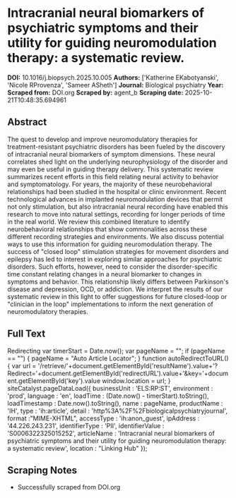 # Intracranial neural biomarkers of psychiatric symptoms and their utility for guiding neuromodulation therapy: a systematic review.

**DOI:** 10.1016/j.biopsych.2025.10.005
**Authors:** ['Katherine EKabotyanski', 'Nicole RProvenza', 'Sameer ASheth']
**Journal:** Biological psychiatry
**Year:** 
**Scraped from:** DOI.org
**Scraped by:** agent_b
**Scraping date:** 2025-10-21T10:48:35.694961

## Abstract

The quest to develop and improve neuromodulatory therapies for treatment-resistant psychiatric disorders has been fueled by the discovery of intracranial neural biomarkers of symptom dimensions. These neural correlates shed light on the underlying neurophysiology of the disorder and may even be useful in guiding therapy delivery. This systematic review summarizes recent efforts in this field relating neural activity to behavior and symptomatology. For years, the majority of these neurobehavioral relationships had been studied in the hospital or clinic environment. Recent technological advances in implanted neuromodulation devices that permit not only stimulation, but also intracranial neural recording have enabled this research to move into natural settings, recording for longer periods of time in the real world. We review this combined literature to identify neurobehavioral relationships that show commonalities across these different recording strategies and environments. We also discuss potential ways to use this information for guiding neuromodulation therapy. The success of "closed loop" stimulation strategies for movement disorders and epilepsy has led to interest in exploring similar approaches for psychiatric disorders. Such efforts, however, need to consider the disorder-specific time constant relating changes in a neural biomarker to changes in symptoms and behavior. This relationship likely differs between Parkinson's disease and depression, OCD, or addiction. We interpret the results of our systematic review in this light to offer suggestions for future closed-loop or "clinician in the loop" implementations to inform the next generation of neuromodulatory therapies.

## Full Text

Redirecting var timerStart = Date.now(); var pageName = ""; if (pageName == "") { pageName = "Auto Article Locator"; } function autoRedirectToURL() { var url = '/retrieve/'+document.getElementById('resultName').value+'?Redirect='+document.getElementById('redirectURL').value+'&key='+document.getElementById('key').value window.location = url; } siteCatalyst.pageDataLoad({ businessUnit : 'ELS:RP:ST', environment : 'prod', language : 'en', loadTime : (Date.now() - timerStart).toString(), loadTimestamp : Date.now().toString(), name : pageName, productName : 'IH', type : 'ih:article', detail : 'http%3A%2F%2Fbiologicalpsychiatryjournal', format :"MIME-XHTML", accessType : 'ih:anon_guest', ipAddress : '44.226.243.231', identifierType : 'PII', identifierValue : 'S0006322325015252', articleName : 'Intracranial neural biomarkers of psychiatric symptoms and their utility for guiding neuromodulation therapy: a systematic review', location : "Linking Hub" });

## Scraping Notes

- Successfully scraped from DOI.org
